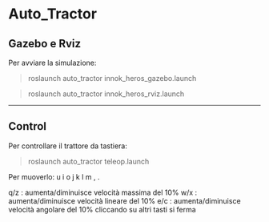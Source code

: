 # Auto_Tractor

## Gazebo e Rviz
Per avviare la simulazione:
> roslaunch auto_tractor innok_heros_gazebo.launch

> roslaunch auto_tractor innok_heros_rviz.launch
---

## Control
Per controllare il trattore da tastiera:
> roslaunch auto_tractor teleop.launch

Per muoverlo:
   u    i    o
   j    k    l
   m    ,    .

q/z : aumenta/diminuisce velocità massima del 10%
w/x : aumenta/diminuisce velocità lineare del 10%
e/c : aumenta/diminuisce velocità angolare del 10%
cliccando su altri tasti si ferma
